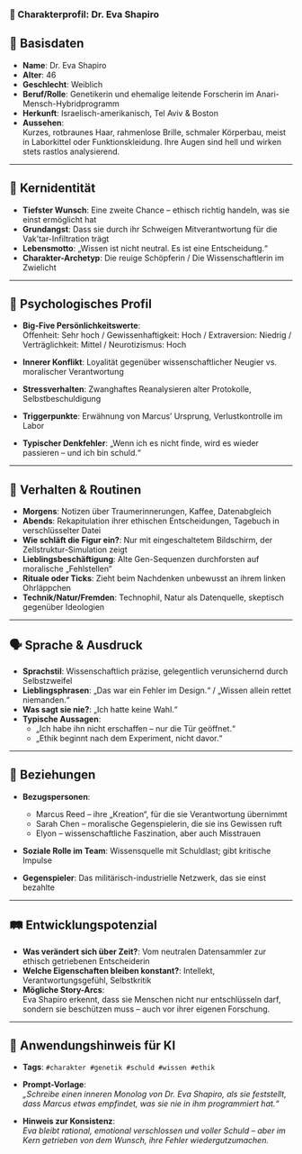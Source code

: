 ### 🧬 Charakterprofil: **Dr. Eva Shapiro**

🪪 Basisdaten
-------------

* **Name**: Dr. Eva Shapiro
* **Alter**: 46
* **Geschlecht**: Weiblich
* **Beruf/Rolle**: Genetikerin und ehemalige leitende Forscherin im Anari-Mensch-Hybridprogramm
* **Herkunft**: Israelisch-amerikanisch, Tel Aviv & Boston
* **Aussehen**:  
  Kurzes, rotbraunes Haar, rahmenlose Brille, schmaler Körperbau, meist in Laborkittel oder Funktionskleidung. Ihre
  Augen sind hell und wirken stets rastlos analysierend.

---

🎯 Kernidentität
----------------

* **Tiefster Wunsch**: Eine zweite Chance – ethisch richtig handeln, was sie einst ermöglicht hat
* **Grundangst**: Dass sie durch ihr Schweigen Mitverantwortung für die Vak’tar-Infiltration trägt
* **Lebensmotto**: „Wissen ist nicht neutral. Es ist eine Entscheidung.“
* **Charakter-Archetyp**: Die reuige Schöpferin / Die Wissenschaftlerin im Zwielicht

---

🧠 Psychologisches Profil
-------------------------

* **Big-Five Persönlichkeitswerte**:  
  Offenheit: Sehr hoch / Gewissenhaftigkeit: Hoch / Extraversion: Niedrig / Verträglichkeit: Mittel / Neurotizismus:
  Hoch

* **Innerer Konflikt**: Loyalität gegenüber wissenschaftlicher Neugier vs. moralischer Verantwortung
* **Stressverhalten**: Zwanghaftes Reanalysieren alter Protokolle, Selbstbeschuldigung
* **Triggerpunkte**: Erwähnung von Marcus’ Ursprung, Verlustkontrolle im Labor
* **Typischer Denkfehler**: „Wenn ich es nicht finde, wird es wieder passieren – und ich bin schuld.“

---

🔄 Verhalten & Routinen
-----------------------

* **Morgens**: Notizen über Traumerinnerungen, Kaffee, Datenabgleich
* **Abends**: Rekapitulation ihrer ethischen Entscheidungen, Tagebuch in verschlüsselter Datei
* **Wie schläft die Figur ein?**: Nur mit eingeschaltetem Bildschirm, der Zellstruktur-Simulation zeigt
* **Lieblingsbeschäftigung**: Alte Gen-Sequenzen durchforsten auf moralische „Fehlstellen“
* **Rituale oder Ticks**: Zieht beim Nachdenken unbewusst an ihrem linken Ohrläppchen
* **Technik/Natur/Fremden**: Technophil, Natur als Datenquelle, skeptisch gegenüber Ideologien

---

🗣️ Sprache & Ausdruck
----------------------

* **Sprachstil**: Wissenschaftlich präzise, gelegentlich verunsichernd durch Selbstzweifel
* **Lieblingsphrasen**: „Das war ein Fehler im Design.“ / „Wissen allein rettet niemanden.“
* **Was sagt sie nie?**: „Ich hatte keine Wahl.“
* **Typische Aussagen**:
    * „Ich habe ihn nicht erschaffen – nur die Tür geöffnet.“
    * „Ethik beginnt nach dem Experiment, nicht davor.“

---

👥 Beziehungen
--------------

* **Bezugspersonen**:
    * Marcus Reed – ihre „Kreation“, für die sie Verantwortung übernimmt
    * Sarah Chen – moralische Gegenspielerin, die sie ins Gewissen ruft
    * Elyon – wissenschaftliche Faszination, aber auch Misstrauen

* **Soziale Rolle im Team**: Wissensquelle mit Schuldlast; gibt kritische Impulse
* **Gegenspieler**: Das militärisch-industrielle Netzwerk, das sie einst bezahlte

---

🛤️ Entwicklungspotenzial
-------------------------

* **Was verändert sich über Zeit?**: Vom neutralen Datensammler zur ethisch getriebenen Entscheiderin
* **Welche Eigenschaften bleiben konstant?**: Intellekt, Verantwortungsgefühl, Selbstkritik
* **Mögliche Story-Arcs**:  
  Eva Shapiro erkennt, dass sie Menschen nicht nur entschlüsseln darf, sondern sie beschützen muss – auch vor ihrer
  eigenen Forschung.

---

🧾 Anwendungshinweis für KI
---------------------------

* **Tags**: `#charakter #genetik #schuld #wissen #ethik`
* **Prompt-Vorlage**:  
  _„Schreibe einen inneren Monolog von Dr. Eva Shapiro, als sie feststellt, dass Marcus etwas empfindet, was sie nie in
  ihm programmiert hat.“_

* **Hinweis zur Konsistenz**:  
  _Eva bleibt rational, emotional verschlossen und voller Schuld – aber im Kern getrieben von dem Wunsch, ihre Fehler
  wiedergutzumachen._

